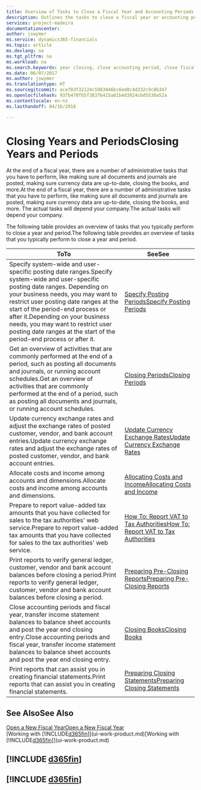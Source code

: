```yaml
---
title: Overview of Tasks to Close a Fiscal Year and Accounting Periods | Microsoft Docs
description: Outlines the tasks to close a fiscal year or accounting period, for example, making sure documents and journals are posted and verifying bank balances.
services: project-madeira
documentationcenter: 
author: jswymer
ms.service: dynamics365-financials
ms.topic: article
ms.devlang: na
ms.tgt_pltfrm: na
ms.workload: na
ms.search.keywords: year closing, close accounting period, close fiscal year, bank account detailed trial balance
ms.date: 06/07/2017
ms.author: jswymer
ms.translationtype: HT
ms.sourcegitcommit: acef03f32124c5983846bc6ed0c4d332c9c8b347
ms.openlocfilehash: 937b470fb5f3837b415a81b4d3924cbd5530a52a
ms.contentlocale: en-nz
ms.lasthandoff: 04/16/2018

---
```

# <a name="closing-years-and-periods"></a><span data-ttu-id="9c133-103">Closing Years and Periods</span><span class="sxs-lookup"><span data-stu-id="9c133-103">Closing Years and Periods</span></span>
<span data-ttu-id="9c133-104">At the end of a fiscal year, there are a number of administrative tasks that you have to perform, like making sure all documents and journals are posted, making sure currency data are up-to-date, closing the books, and more.</span><span class="sxs-lookup"><span data-stu-id="9c133-104">At the end of a fiscal year, there are a number of administrative tasks that you have to perform, like making sure all documents and journals are posted, making sure currency data are up-to-date, closing the books, and more.</span></span> <span data-ttu-id="9c133-105">The actual tasks will depend your company.</span><span class="sxs-lookup"><span data-stu-id="9c133-105">The actual tasks will depend your company.</span></span>

<span data-ttu-id="9c133-106">The following table provides an overview of tasks that you typically perform to close a year and period.</span><span class="sxs-lookup"><span data-stu-id="9c133-106">The following table provides an overview of tasks that you typically perform to close a year and period.</span></span>

| <span data-ttu-id="9c133-107">To</span><span class="sxs-lookup"><span data-stu-id="9c133-107">To</span></span> | <span data-ttu-id="9c133-108">See</span><span class="sxs-lookup"><span data-stu-id="9c133-108">See</span></span> |
| --- | --- |
| <span data-ttu-id="9c133-109">Specify system-wide and user-specific posting date ranges.</span><span class="sxs-lookup"><span data-stu-id="9c133-109">Specify system-wide and user-specific posting date ranges.</span></span> <span data-ttu-id="9c133-110">Depending on your business needs, you may want to restrict user posting date ranges at the start of the period-end process or after it.</span><span class="sxs-lookup"><span data-stu-id="9c133-110">Depending on your business needs, you may want to restrict user posting date ranges at the start of the period-end process or after it.</span></span> |[<span data-ttu-id="9c133-111">Specify Posting Periods</span><span class="sxs-lookup"><span data-stu-id="9c133-111">Specify Posting Periods</span></span>](finance-how-specify-posting-periods.md) |
| <span data-ttu-id="9c133-112">Get an overview of activities that are commonly performed at the end of a period, such as posting all documents and journals, or running account schedules.</span><span class="sxs-lookup"><span data-stu-id="9c133-112">Get an overview of activities that are commonly performed at the end of a period, such as posting all documents and journals, or running account schedules.</span></span> |[<span data-ttu-id="9c133-113">Closing Periods</span><span class="sxs-lookup"><span data-stu-id="9c133-113">Closing Periods</span></span>](year-how-complete-period-end-processes.md) |
| <span data-ttu-id="9c133-114">Update currency exchange rates and adjust the exchange rates of posted customer, vendor, and bank account entries.</span><span class="sxs-lookup"><span data-stu-id="9c133-114">Update currency exchange rates and adjust the exchange rates of posted customer, vendor, and bank account entries.</span></span> |[<span data-ttu-id="9c133-115">Update Currency Exchange Rates</span><span class="sxs-lookup"><span data-stu-id="9c133-115">Update Currency Exchange Rates</span></span>](finance-how-update-currencies.md) |
| <span data-ttu-id="9c133-116">Allocate costs and income among accounts and dimensions.</span><span class="sxs-lookup"><span data-stu-id="9c133-116">Allocate costs and income among accounts and dimensions.</span></span> |[<span data-ttu-id="9c133-117">Allocating Costs and Income</span><span class="sxs-lookup"><span data-stu-id="9c133-117">Allocating Costs and Income</span></span>](year-allocate-costs-income.md) |
| <span data-ttu-id="9c133-118">Prepare to report value-added tax amounts that you have collected for sales to the tax authorities' web service.</span><span class="sxs-lookup"><span data-stu-id="9c133-118">Prepare to report value-added tax amounts that you have collected for sales to the tax authorities' web service.</span></span> |[<span data-ttu-id="9c133-119">How To: Report VAT to Tax Authorities</span><span class="sxs-lookup"><span data-stu-id="9c133-119">How To: Report VAT to Tax Authorities</span></span>](finance-how-report-vat.md)|
| <span data-ttu-id="9c133-120">Print reports to verify general ledger, customer, vendor and bank account balances before closing a period.</span><span class="sxs-lookup"><span data-stu-id="9c133-120">Print reports to verify general ledger, customer, vendor and bank account balances before closing a period.</span></span> |[<span data-ttu-id="9c133-121">Preparing Pre-Closing Reports</span><span class="sxs-lookup"><span data-stu-id="9c133-121">Preparing Pre-Closing Reports</span></span>](year-prepare-preclose-reports.md) |
| <span data-ttu-id="9c133-122">Close accounting periods and fiscal year, transfer income statement balances to balance sheet accounts and post the year end closing entry.</span><span class="sxs-lookup"><span data-stu-id="9c133-122">Close accounting periods and fiscal year, transfer income statement balances to balance sheet accounts and post the year end closing entry.</span></span> |[<span data-ttu-id="9c133-123">Closing Books</span><span class="sxs-lookup"><span data-stu-id="9c133-123">Closing Books</span></span>](year-close-books.md) |
| <span data-ttu-id="9c133-124">Print reports that can assist you in creating financial statements.</span><span class="sxs-lookup"><span data-stu-id="9c133-124">Print reports that can assist you in creating financial statements.</span></span> |[<span data-ttu-id="9c133-125">Preparing Closing Statements</span><span class="sxs-lookup"><span data-stu-id="9c133-125">Preparing Closing Statements</span></span>](year-prepare-close-statement.md) |

## <a name="see-also"></a><span data-ttu-id="9c133-126">See Also</span><span class="sxs-lookup"><span data-stu-id="9c133-126">See Also</span></span>
[<span data-ttu-id="9c133-127">Open a New Fiscal Year</span><span class="sxs-lookup"><span data-stu-id="9c133-127">Open a New Fiscal Year</span></span>](finance-how-open-new-fiscal-year.md)  
<span data-ttu-id="9c133-128">[Working with [!INCLUDE[d365fin](includes/d365fin_md.md)]](ui-work-product.md)</span><span class="sxs-lookup"><span data-stu-id="9c133-128">[Working with [!INCLUDE[d365fin](includes/d365fin_md.md)]](ui-work-product.md)</span></span>

## [!INCLUDE [d365fin](includes/free_trial_md.md)]  
## [!INCLUDE [d365fin](includes/training_link_md.md)]

